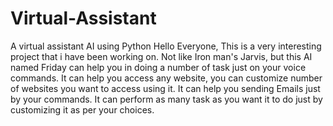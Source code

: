 # Virtual-Assistant
A virtual assistant AI using Python
Hello Everyone, This is a very interesting project that i have been working on.
Not like Iron man's Jarvis, but this AI named Friday can help you in doing a number of task just on your voice commands.
It can help you access any website, you can customize number of websites you want to access using it.
It can help you sending Emails just by your commands.
It can perform as many task as you want it to do just by customizing it as per your choices.
